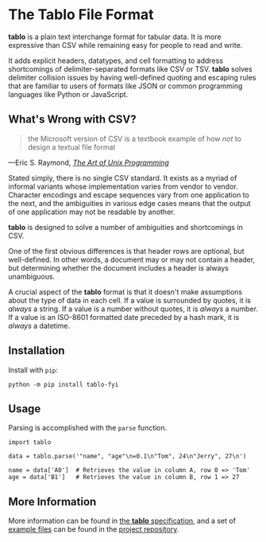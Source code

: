 # The Tablo File Format

__tablo__ is a plain text interchange format for tabular data. It is more
expressive than CSV while remaining easy for people to read and write.

It adds explicit headers, datatypes, and cell formatting to address
shortcomings of delimiter-separated formats like CSV or TSV. __tablo__ solves
delimiter collision issues by having well-defined quoting and escaping rules
that are familiar to users of formats like JSON or common programming languages
like Python or JavaScript.

## What's Wrong with CSV?

> the Microsoft version of CSV is a textbook example of how *not* to design a
> textual file format

—Eric S. Raymond, [*The Art of Unix Programming*][taoup]

Stated simply, there is no single CSV standard. It exists as a myriad of
informal variants whose implementation varies from vendor to vendor. Character
encodings and escape sequences vary from one application to the next, and the
ambiguities in various edge cases means that the output of one application may
not be readable by another.

__tablo__ is designed to solve a number of ambiguities and shortcomings in CSV.

One of the first obvious differences is that header rows are optional, but
well-defined. In other words, a document may or may not contain a header, but
determining whether the document includes a header is always unambiguous.

A crucial aspect of the __tablo__ format is that it doesn't make assumptions
about the type of data in each cell. If a value is surrounded by quotes, it is 
*always* a string. If a value is a number without quotes, it is *always* a
number. If a value is an ISO-8601 formatted date preceded by a hash mark, it
is *always* a datetime.

## Installation

Install with `pip`:

```
python -m pip install tablo-fyi
```

## Usage

Parsing is accomplished with the `parse` function.

```
import tablo

data = tablo.parse('"name", "age"\n=0.1\n"Tom", 24\n"Jerry", 27\n')

name = data['A0']  # Retrieves the value in column A, row 0 => 'Tom'
age = data['B1']   # Retrieves the value in column B, row 1 => 27
```

## More Information

More information can be found in [the __tablo__ specification][spec], and a
set of [example files][examples] can be found in the [project repository][repo].

[taoup]: http://www.catb.org/esr/writings/taoup/html/ch05s02.html#id2901882
[spec]: https://tablo.fyi
[examples]: https://github.com/jotjotdotio/tablo/tree/main/examples
[repo]: https://github.com/jotjotdotio/tablo
